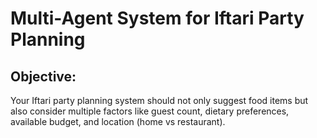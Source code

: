 # Multi-Agent System for Iftari Party Planning
## Objective:
Your Iftari party planning system should not only suggest food items but also consider multiple factors like guest count, dietary preferences, available budget, and location (home vs restaurant).
